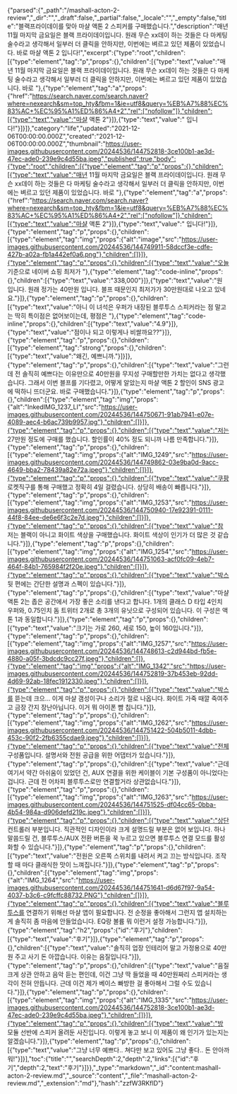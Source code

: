 {"parsed":{"_path":"/mashall-acton-2-review","_dir":"","_draft":false,"_partial":false,"_locale":"","_empty":false,"title":"블랙프라이데이를 맞아 마샬 액톤 2 스피커를 구매했습니다.","description":"매년 11월 마지막 금요일은 블랙 프라이데이입니다. 원래 무슨 xx데이 하는 것들은 다 마케팅 술수라고 생각해서 일부러 더 클릭을 안하지만, 이번에는 벼르고 있던 제품이 있었습니다. 바로 마샬 액톤 2 입니다!","excerpt":{"type":"root","children":[{"type":"element","tag":"p","props":{},"children":[{"type":"text","value":"매년 11월 마지막 금요일은 블랙 프라이데이입니다. 원래 무슨 xx데이 하는 것들은 다 마케팅 술수라고 생각해서 일부러 더 클릭을 안하지만, 이번에는 벼르고 있던 제품이 있었습니다. 바로 "},{"type":"element","tag":"a","props":{"href":"https://search.naver.com/search.naver?where=nexearch&sm=top_hty&fbm=1&ie=utf8&query=%EB%A7%88%EC%83%AC+%EC%95%A1%ED%86%A4+2","rel":["nofollow"]},"children":[{"type":"text","value":"마샬 액톤 2"}]},{"type":"text","value":" 입니다!"}]}]},"category":"life","updated":"2021-12-06T00:00:00.000Z","created":"2021-12-06T00:00:00.000Z","thumbnail":"https://user-images.githubusercontent.com/20244536/144752818-3ce100b1-ae3d-47ec-ade0-239e9c4d55ba.jpeg","published":true,"body":{"type":"root","children":[{"type":"element","tag":"p","props":{},"children":[{"type":"text","value":"매년 11월 마지막 금요일은 블랙 프라이데이입니다. 원래 무슨 xx데이 하는 것들은 다 마케팅 술수라고 생각해서 일부러 더 클릭을 안하지만, 이번에는 벼르고 있던 제품이 있었습니다. 바로 "},{"type":"element","tag":"a","props":{"href":"https://search.naver.com/search.naver?where=nexearch&sm=top_hty&fbm=1&ie=utf8&query=%EB%A7%88%EC%83%AC+%EC%95%A1%ED%86%A4+2","rel":["nofollow"]},"children":[{"type":"text","value":"마샬 액톤 2"}]},{"type":"text","value":" 입니다!"}]},{"type":"element","tag":"p","props":{},"children":[{"type":"element","tag":"img","props":{"alt":"image","src":"https://user-images.githubusercontent.com/20244536/144749911-58dccf3e-cdfe-427b-a02a-fb1a442ef0a6.png"},"children":[]}]},{"type":"element","tag":"p","props":{},"children":[{"type":"text","value":"오늘 기준으로 네이버 쇼핑 최저가 "},{"type":"element","tag":"code-inline","props":{},"children":[{"type":"text","value":"338,000"}]},{"type":"text","value":"원 입니다. 원래 정가는 40만원 입니다. 블프 때문인지 최저가가 30만원대로 나오고 있네요."}]},{"type":"element","tag":"p","props":{},"children":[{"type":"text","value":"아니 이 녀석은 우퍼가 내장된 블루투스 스피커라는 점 말고는 딱히 특이점은 없어보이는데, 평점은 "},{"type":"element","tag":"code-inline","props":{},"children":[{"type":"text","value":"4.9"}]},{"type":"text","value":"점이나 되고 이렇게나 비쌀까요??"}]},{"type":"element","tag":"p","props":{},"children":[{"type":"element","tag":"strong","props":{},"children":[{"type":"text","value":"왜긴, 예쁘니까."}]}]},{"type":"element","tag":"p","props":{},"children":[{"type":"text","value":"그런데 전 솔직히 예쁘다는 이유만으로 40만원을 무지성 구매할만한 가치는 없다고 생각했습니다. 그래서 이번 블프를 기다렸고, 어떻게 알았는지 마샬 액톤 2 할인이 SNS 광고에 떡하니 뜨더군요. 바로 구매했습니다."}]},{"type":"element","tag":"p","props":{},"children":[{"type":"element","tag":"img","props":{"alt":"InkedIMG_1237_LI","src":"https://user-images.githubusercontent.com/20244536/144750671-91ab7941-e07e-4089-aec4-b6ac739b9957.jpg"},"children":[]}]},{"type":"element","tag":"p","props":{},"children":[{"type":"text","value":"저는 27만원 정도에 구매를 했습니다. 할인률이 40% 정도 되니까 나름 만족합니다."}]},{"type":"element","tag":"p","props":{},"children":[{"type":"element","tag":"img","props":{"alt":"IMG_1249","src":"https://user-images.githubusercontent.com/20244536/144749862-03e9ba0d-9acc-4649-bba2-78439a82e72a.jpeg"},"children":[]}]},{"type":"element","tag":"p","props":{},"children":[{"type":"text","value":"쿠팡 로켓직구를 통해 구매했고 정확히 4일 걸렸습니다. 상당히 배송이 빠릅니다."}]},{"type":"element","tag":"p","props":{},"children":[{"type":"element","tag":"img","props":{"alt":"IMG_1253","src":"https://user-images.githubusercontent.com/20244536/144750940-17e92391-0111-44f8-84ee-de6e6f3c2e7d.jpeg"},"children":[]}]},{"type":"element","tag":"p","props":{},"children":[{"type":"text","value":"참 저는 블랙이 아니고 화이트 색상을 구매했습니다. 화이트 색상이 인기가 더 많은 것 같습니다."}]},{"type":"element","tag":"p","props":{},"children":[{"type":"element","tag":"img","props":{"alt":"IMG_1254","src":"https://user-images.githubusercontent.com/20244536/144751063-acf0fc09-4eb7-464f-84b1-765984f2f20e.jpeg"},"children":[]}]},{"type":"element","tag":"p","props":{},"children":[{"type":"text","value":"박스 뒷 편에는 간단한 설명과 스펙이 있습니다."}]},{"type":"element","tag":"p","props":{},"children":[{"type":"text","value":"마샬 액톤 2는 좁은 공간에서 가장 좋은 소리를 낸다고 합니다. 1개의 클래스 D 타입 4인치 우퍼와, 0.75인치 돔 트위터 2개로 총 3개의 유닛으로 구성되어 있습니다. 이 구성은 액톤 1과 동일합니다."}]},{"type":"element","tag":"p","props":{},"children":[{"type":"text","value":"크기는 가로 260, 세로 150, 높이 160입니다."}]},{"type":"element","tag":"p","props":{},"children":[{"type":"element","tag":"img","props":{"alt":"IMG_1257","src":"https://user-images.githubusercontent.com/20244536/144748613-c2d944bd-fb5e-4880-a05f-3bdcdc9cc27f.jpeg"},"children":[]},{"type":"element","tag":"img","props":{"alt":"IMG_1342","src":"https://user-images.githubusercontent.com/20244536/144752819-37b453eb-92dd-4d69-92ab-18fec1912330.jpeg"},"children":[]}]},{"type":"element","tag":"p","props":{},"children":[{"type":"text","value":"박스를 뜯는데 크으... 이게 마샬 갬성이구나 소리가 절로 나옵니다. 화이트 가죽 때깔 죽여주고 금장 간지 장난아닙니다. 이거 뭐 아이폰 뺨 칩니다."}]},{"type":"element","tag":"p","props":{},"children":[{"type":"element","tag":"img","props":{"alt":"IMG_1262","src":"https://user-images.githubusercontent.com/20244536/144751422-504b5011-4dbb-453c-90f2-2fb6355cdae9.jpeg"},"children":[]}]},{"type":"element","tag":"p","props":{},"children":[{"type":"text","value":"전체 구성품입니다. 설명서와 전원 공급을 위한 어댑터가 있습니다."}]},{"type":"element","tag":"p","props":{},"children":[{"type":"text","value":"근데 여기서 약간 아쉬움이 있었던 건, AUX 연결을 위한 케이블이 기본 구성품이 아니었다는 겁니다. 근데 전 어차피 블루투스로만 연결할거라 상관없습니다."}]},{"type":"element","tag":"p","props":{},"children":[{"type":"element","tag":"img","props":{"alt":"IMG_1263","src":"https://user-images.githubusercontent.com/20244536/144751525-df04cc65-0bba-4b54-984a-d906defd219c.jpeg"},"children":[]}]},{"type":"element","tag":"p","props":{},"children":[{"type":"text","value":"상단 컨트롤러 부분입니다. 직관적인 디자인이라 크게 설명드릴 부분은 없어 보입니다. 하나 말씀드릴 건, 블루투스/AUX 전환 버튼을 꾹 누르고 있으면 블루투스 연결 모드를 활성화할 수 있습니다."}]},{"type":"element","tag":"p","props":{},"children":[{"type":"text","value":"전원은 오른쪽 스위치를 내려서 켜고 끄는 방식입니다. 조작할 때 마다 클래식한 맛이 느껴집니다."}]},{"type":"element","tag":"p","props":{},"children":[{"type":"element","tag":"img","props":{"alt":"IMG_1264","src":"https://user-images.githubusercontent.com/20244536/144751641-d6d67f97-9a54-4037-b3c6-c9fcffc88732.PNG"},"children":[]}]},{"type":"element","tag":"p","props":{},"children":[{"type":"text","value":"블루투스를 연결하기 위해선 마샬 앱이 필요합니다. 전 순정을 좋아해서 그런지 앱 설치하는 게 솔직히 좀 마음에 안들었습니다. EQ랑 볼륨 뭐 이런거 설정 가능합니다."}]},{"type":"element","tag":"h2","props":{"id":"후기"},"children":[{"type":"text","value":"후기"}]},{"type":"element","tag":"p","props":{},"children":[{"type":"text","value":"솔직히 업장 인테리어 말고 가정용으로 40만원 주고 사기 돈 아깝습니다. 이유는 음질입니다."}]},{"type":"element","tag":"p","props":{},"children":[{"type":"text","value":"음질 크게 상관 안하고 음악 듣는 편인데, 이건 그냥 딱 들었을 때 40만원짜리 스피커라는 생각이 전혀 안듭니다. 근데 이건 제가 베이스 빠방한 걸 좋아해서 그럴 수도 있습니다."}]},{"type":"element","tag":"p","props":{},"children":[{"type":"element","tag":"img","props":{"alt":"IMG_1335","src":"https://user-images.githubusercontent.com/20244536/144752818-3ce100b1-ae3d-47ec-ade0-239e9c4d55ba.jpeg"},"children":[]}]},{"type":"element","tag":"p","props":{},"children":[{"type":"text","value":"방 모듈 선반에 스피커 올려둔 사진입니다. 이렇게 놓고 보니 이 제품이 왜 인기가 있는지는 알겠습니다."}]},{"type":"element","tag":"p","props":{},"children":[{"type":"text","value":"그냥 너무 예쁘다.. 쳐다만 보고 있어도 그냥 좋다.. 돈 안아까워!"}]}],"toc":{"title":"","searchDepth":2,"depth":2,"links":[{"id":"후기","depth":2,"text":"후기"}]}},"_type":"markdown","_id":"content:mashall-acton-2-review.md","_source":"content","_file":"mashall-acton-2-review.md","_extension":"md"},"hash":"zzfW3RKflD"}